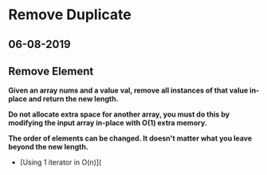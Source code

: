# Remove Duplicate 


## 06-08-2019

## Remove Element

**Given an array nums and a value val, remove all instances of that value in-place and return the new length.**

**Do not allocate extra space for another array, you must do this by modifying the input array in-place with O(1) extra memory.**

**The order of elements can be changed. It doesn't matter what you leave beyond the new length.**

- [Using 1 iterator in O(n)](
